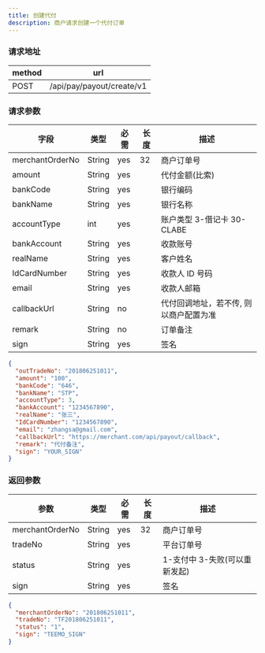 ```yaml
---
title: 创建代付
description: 商户请求创建一个代付订单
---
```


### 请求地址

| method | url                       |
| ------ | ------------------------- |
| POST   | /api/pay/payout/create/v1 |

### 请求参数

| 字段            | 类型   | 必需 | 长度 | 描述                                   |
| --------------- | ------ | ---- | ---- | -------------------------------------- |
| merchantOrderNo | String | yes  | 32   | 商户订单号                             |
| amount          | String | yes  |      | 代付金额(比索)                         |
| bankCode        | String | yes  |      | 银行编码                               |
| bankName        | String | yes  |      | 银行名称                               |
| accountType     | int    | yes  |      | 账户类型 3-借记卡 30-CLABE             |
| bankAccount     | String | yes  |      | 收款账号                               |
| realName        | String | yes  |      | 客户姓名                               |
| IdCardNumber    | String | yes  |      | 收款人 ID 号码                         |
| email           | String | yes  |      | 收款人邮箱                             |
| callbackUrl     | String | no   |      | 代付回调地址，若不传, 则以商户配置为准 |
| remark          | String | no   |      | 订单备注                               |
| sign            | String | yes  |      | 签名                                   |

```json title=请求示例
{
  "outTradeNo": "201806251011",
  "amount": "100",
  "bankCode": "646",
  "bankName": "STP",
  "accountType": 3,
  "bankAccount": "1234567890",
  "realName": "张三",
  "IdCardNumber": "1234567890",
  "email": "zhangsa@gmail.com",
  "callbackUrl": "https://merchant.com/api/payout/callback",
  "remark": "代付备注",
  "sign": "YOUR_SIGN"
}
```

### 返回参数

| 参数            | 类型   | 必需 | 长度 | 描述                          |
| --------------- | ------ | ---- | ---- | ----------------------------- |
| merchantOrderNo | String | yes  | 32   | 商户订单号                    |
| tradeNo         | String | yes  |      | 平台订单号                    |
| status          | String | yes  |      | 1-支付中 3-失败(可以重新发起) |
| sign            | String | yes  |      | 签名                          |

```json title=返回示例
{
  "merchantOrderNo": "201806251011",
  "tradeNo": "TF201806251011",
  "status": "1",
  "sign": "TEEMO_SIGN"
}
```
